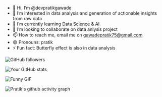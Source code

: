 - 👋 Hi, I’m @devpratikgawade
- 👀 I’m interested in data analysis and generation of actionable insights from raw data
- 🌱 I’m currently learning Data Science & AI 
- 💞️ I’m looking to collaborate on data anlysis project
- 📫 How to reach me, email me on gawadepratik75@gmail.com
- 😄 Pronouns: pratik
- ⚡ Fun fact: Butterfly effect is also in data analysis
  
![GitHub followers](https://img.shields.io/github/followers/devpratikgawade?label=Follow&style=social)
<!---
devpratikgawade/devpratikgawade is a ✨ special ✨ repository because its `README.md` (this file) appears on your GitHub profile.
You can click the Preview link to take a look at your changes.
--->

 ![Your GitHub stats](https://github-readme-stats.vercel.app/api?username=devpratikgawade&show_icons=true)

![Funny GIF]((https://media2.giphy.com/media/v1.Y2lkPTc5MGI3NjExZmpzMGc1NjZlazFsa2Y3dGd4dWl2Y2RyY3Nwd2d4MHZtcHFvNTVlbCZlcD12MV9pbnRlcm5hbF9naWZfYnlfaWQmY3Q9Zw/hL9q5k9dk9l0wGd4e0/giphy.webp))

![Pratik's github activity graph](https://github-readme-activity-graph.vercel.app/graph?username=devpratikgawade)



